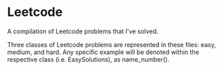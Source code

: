 # Leetcode
A compilation of Leetcode problems that I've solved.

Three classes of Leetcode problems are represented in these files: easy, medium, and hard. Any specific example will be denoted within the respective class (i.e. EasySolutions), as name_number().
